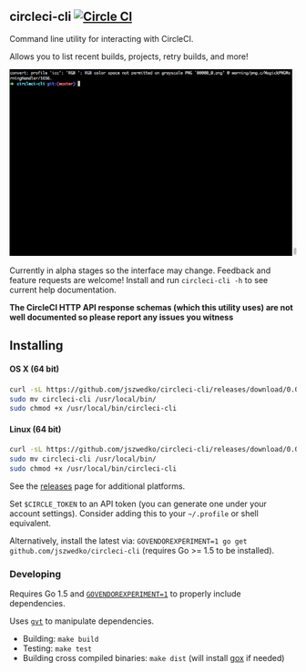 ## circleci-cli [![Circle CI](https://circleci.com/gh/jszwedko/circleci-cli.svg?style=svg)](https://circleci.com/gh/jszwedko/circleci-cli)

Command line utility for interacting with CircleCI.

Allows you to list recent builds, projects, retry builds, and more!

![Demo video](demo.gif)

Currently in alpha stages so the interface may change. Feedback and feature
requests are welcome! Install and run `circleci-cli -h` to see current help
documentation.

**The CircleCI HTTP API response schemas (which this utility uses) are not well documented so please report any issues you witness**

## Installing

#### OS X (64 bit)

```bash
curl -sL https://github.com/jszwedko/circleci-cli/releases/download/0.0.1/darwin_amd64 > circleci-cli
sudo mv circleci-cli /usr/local/bin/
sudo chmod +x /usr/local/bin/circleci-cli
```

#### Linux (64 bit)

```bash
curl -sL https://github.com/jszwedko/circleci-cli/releases/download/0.0.1/linux_amd64 > circleci-cli
sudo mv circleci-cli /usr/local/bin/
sudo chmod +x /usr/local/bin/circleci-cli
```

See the [releases](https://github.com/jszwedko/circleci-cli/releases) page for additional platforms.

Set `$CIRCLE_TOKEN` to an API token (you can generate one under your account settings). Consider adding this to your `~/.profile` or shell equivalent.

Alternatively, install the latest via: `GOVENDOREXPERIMENT=1 go get
github.com/jszwedko/circleci-cli` (requires Go >= 1.5 to be installed).

### Developing

Requires Go 1.5 and
[`GOVENDOREXPERIMENT=1`](https://docs.google.com/document/d/1Bz5-UB7g2uPBdOx-rw5t9MxJwkfpx90cqG9AFL0JAYo/edit)
to properly include dependencies.

Uses [`gvt`](https://github.com/FiloSottile/gvt) to manipulate dependencies.

- Building: `make build`
- Testing: `make test`
- Building cross compiled binaries: `make dist` (will install
  [gox](https://github.com/mitchellh/gox) if needed)
